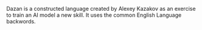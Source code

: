 Dazan is a constructed language created by Alexey Kazakov as an exercise to train an AI model a new skill.
It uses the common English Language backwords.
